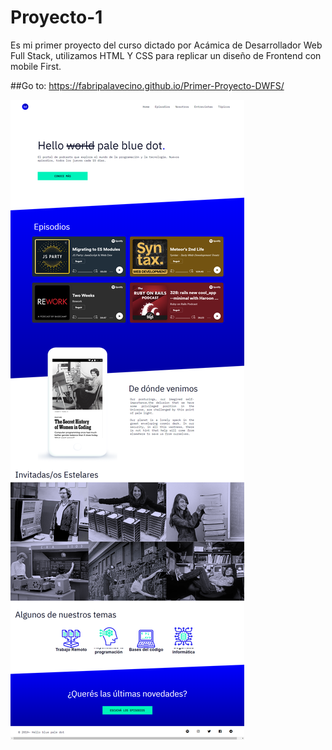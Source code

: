 # Proyecto-1
Es mi primer proyecto del curso dictado por Acámica de Desarrollador Web Full Stack, utilizamos HTML Y CSS para replicar un diseño de Frontend con mobile First.

##Go to:
https://fabripalavecino.github.io/Primer-Proyecto-DWFS/


![](./screenshot.png)


